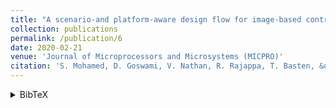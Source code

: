 ```yaml
---
title: "A scenario-and platform-aware design flow for image-based control systems"
collection: publications
permalink: /publication/6
date: 2020-02-21
venue: 'Journal of Microprocessors and Microsystems (MICPRO)'
citation: 'S. Mohamed, D. Goswami, V. Nathan, R. Rajappa, T. Basten, &quot;A scenario-and platform-aware design flow for image-based control systems,&quot; <i>In Microprocessors and Microsystems (MICPRO)</i>, 2020. <a href="https://doi.org/10.1016/j.micpro.2020.103037">[DOI]</a> <a href="https://sajid-mohamed.github.io/files/103037preprint.pdf">[pdf]</a>'
---
```

<details><summary>BibTeX</summary>
<p>
@article{mohamed2020scenario, <br/>
  title={A scenario-and platform-aware design flow for image-based control systems}, <br/>
  author={Mohamed, Sajid and Goswami, Dip and Nathan, Vishak and Rajappa, Raghu and Basten, Twan}, <br/>
  journal={Microprocessors and Microsystems}, <br/>
  year={2020}, <br/>
  publisher={Elsevier} <br/>
}
</p>
</details>



